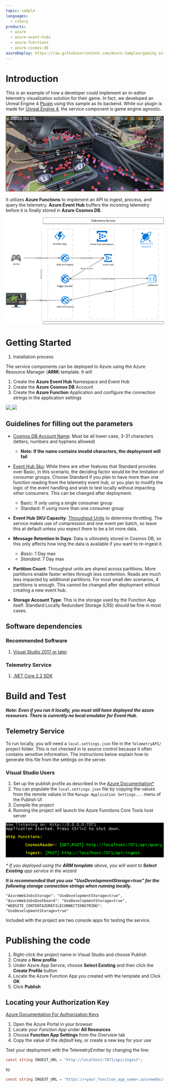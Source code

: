 ```yaml
---
topic: sample
languages:
  - csharp
products:
  - azure
  - azure-event-hubs
  - azure-functions
  - azure-cosmos-db
azureDeploy: https://raw.githubusercontent.com/Azure-Samples/gaming-in-editor-telemetry/master/Deployment/telemetry_server.deployment.json
---
```


<link rel="stylesheet" type="text/css" media="all" href="Documentation/style/styles.css" />

# Introduction 
This is an example of how a developer could implement an in-editor telemetry visualization solution for their game.  In fact, we developed an Unreal Engine 4 [Plugin](https://aka.ms/UE4TelemetryPlugin) using this sample as its backend. While our plugin is made for [Unreal Engine 4](https://www.unrealengine.com/en-US/what-is-unreal-engine-4), the service component is game engine agnostic.

![In Editor Telemetry Visualization](Documentation/img/points.png)

It utilizes **Azure Functions** to implement an API to ingest, process, and query the telemetry.  **Azure Event Hub** buffers the incoming telemetry before it is finally stored in **Azure Cosmos DB**.

![Telemetry Service Data Flow](Documentation/img/TelemetryServiceDataFlow.png)

# Getting Started
1.	Installation process

The service components can be deployed to Azure using the Azure Resource Manager (**ARM**) template.  It will
1. Create the **Azure Event Hub** Namespace and Event Hub
2. Create the **Azure Cosmos DB** Account
3. Create the **Azure Function** Application and configure the connection strings in the application settings 

<a href="https://portal.azure.com/#create/Microsoft.Template/uri/<put github link here>" target="_blank">
    <img src="https://azuredeploy.net/deploybutton.png"/>
</a>
<a href="http://armviz.io/#/?load=<put github link here>" target="_blank">
    <img src="http://armviz.io/visualizebutton.png"/>
</a>

## Guidelines for filling out the parameters
* [Cosmos DB Account Name](https://docs.microsoft.com/en-us/azure/cosmos-db/how-to-manage-database-account#create-a-database-account): Must be all lower case, 3-31 characters (letters, numbers and hyphens allowed)
  * __Note: If the name contains invalid characters, the deployment will fail__

* [Event Hub Sku](https://azure.microsoft.com/en-us/pricing/details/event-hubs/): While there are other features that Standard provides over Basic, in this scenario, the deciding factor would be the limitation of consumer groups.  Choose Standard if you plan to have more than one function reading from the telemetry event hub, or you plan to modify the logic of the event handling and wish to test locally without impacting other consumers. This can be changed after deployment.
  * Basic: If only using a single consumer group
  * Standard: If using more than one consumer group

* __Event Hub SKU Capacity__: [Throughput Units](https://docs.microsoft.com/en-us/azure/event-hubs/event-hubs-faq#throughput-units) to determine throttling. The service makes use of compression and one event per batch, so leave this at default unless you expect there to be a lot more data.
* __Message Retention In Days__: Data is ultimately stored in Cosmos DB, so this only affects how long the data is available if you want to re-ingest it.
  * _Basic_: 1 Day max
  * _Standard_: 7 Day max
* __Partition Count__: Throughput units are shared across partitions.  More partitions enable faster writes through less contention.  Reads are much less impacted by additional partitions.  For most small dev scenarios, 4 partitions is enough.  This cannot be changed after deployment without creating a new event hub.
* __Storage Account Type__: This is the storage used by the Function App itself.  Standard Locally Redundant Storage (LRS) should be fine in most cases. 

##	Software dependencies
### Recommended Software
1. [Visual Studio 2017 or later](https://visualstudio.microsoft.com/downloads/) 


### Telemetry Service
1. [.NET Core 2.2 SDK](https://dotnet.microsoft.com/download/dotnet-core/2.2)

# Build and Test
___Note: Even if you run it locally, you must still have deployed the azure resources.  There is currently no local emulator for Event Hub.___
## Telemetry Service
To run locally, you will need a ```local.settings.json``` file in the ```TelemetryAPI/``` project folder.  This is not checked in to source control because it often contains sensitive information.  The instructions below explain how to generate this file from the settings on the server.
### Visual Studio Users
1. Set up the publish profile as described in the [Azure Documentation*](https://docs.microsoft.com/en-us/azure/azure-functions/functions-develop-vs#publish-to-azure)
2. You can populate the ```local.settings.json``` file by copying the values from the remote values in the ```Manage Application Settings...``` menu of the Publish UI
3. Compile the project
4. Running the project will launch the Azure Functions Core Tools host server

![Functions Host](Documentation/img/funchoststarted.png)

_* If you deployed using the __ARM template__ above, you will want to ***Select Existing*** app service in the wizard_

___It is recommended that you use "UseDevelopmentStorage=true" for the following storage connection strings when running locally.___

```
"AzureWebJobsStorage": "UseDevelopmentStorage=true",
"AzureWebJobsDashboard": "UseDevelopmentStorage=true",
"WEBSITE_CONTENTAZUREFILECONNECTIONSTRING": "UseDevelopmentStorage=true"
```


Included with the project are two console apps for testing the service.

# Publishing the code
1. Right-click the project name in Visual Studio and choose Publish
2. Create a **New profile**
3. Under Azure App Servce, choose **Select Existing** and then click the **Create Profile** button
4. Locate the Azure Function App you created with the template and Click **OK**
5. Click **Publish**

## Locating your Authorization Key
[Azure Documentation For Authorization Keys](https://docs.microsoft.com/en-us/azure/azure-functions/functions-bindings-http-webhook#authorization-keys)
1. Open the Azure Portal in your browser
2. Locate your *Function App* under **All Resources**
3. Choose **Function App Settings** from the *Overview* tab
4. Copy the value of the *default* key, or create a new key for your use

Test your deployment with the TelemetryEmitter by changing the line:
```csharp
const string INGEST_URL = "http://localhost:7071/api/ingest";
```
to
```csharp
const string INGEST_URL = "https://<your_function_app_name>.azurewebsites.net/api/ingest?code=<your_authorization_key>";
```
